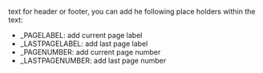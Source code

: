 text for header or footer, you can add he following place holders within the text:
- _PAGELABEL: add current page label
- _LASTPAGELABEL: add last page label
- _PAGENUMBER: add current page number
- _LASTPAGENUMBER: add last page number